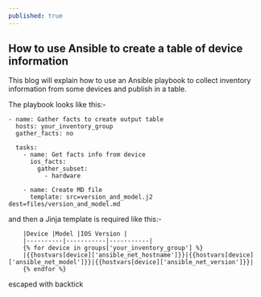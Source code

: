 ```yaml
---
published: true
---
```

## How to use Ansible to create a table of device information


This blog will explain how to use an Ansible playbook to collect inventory information from some devices and publish in a table.

The playbook looks like this:-


```
- name: Gather facts to create output table
  hosts: your_inventory_group
  gather_facts: no

  tasks:
    - name: Get facts info from device
      ios_facts:
        gather_subset:
          - hardware

    - name: Create MD file
      template: src=version_and_model.j2 dest=files/version_and_model.md
```

and then a Jinja template is required like this:-

```
	|Device |Model |IOS Version |
	|----------|-----------|-----------|
	{% for device in groups['your_inventory_group'] %}
	|{{hostvars[device]['ansible_net_hostname']}}|{{hostvars[device]['ansible_net_model']}}|{{hostvars[device]['ansible_net_version']}}|
	{% endfor %}
```
escaped with backtick
